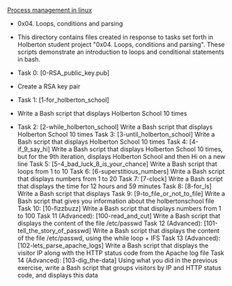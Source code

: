 [Process management in linux](https://www.digitalocean.com/community/tutorials/process-management-in-linux)

- 0x04. Loops, conditions and parsing
- This directory contains files created in response to tasks set forth in Holberton student project "0x04. Loops, conditions and parsing". These scripts demonstrate an introduction to loops and conditional statements in bash.

- Task 0: [0-RSA_public_key.pub]
- Create a RSA key pair
- Task 1: [1-for_holberton_school]
- Write a Bash script that displays Holberton School 10 times
- Task 2: [2-while_holberton_school]
Write a Bash script that displays Holberton School 10 times
Task 3: [3-until_holberton_school]
Write a Bash script that displays Holberton School 10 times
Task 4: [4-if_9_say_hi]
Write a Bash script that displays Holberton School 10 times, but for the 9th iteration, displays Holberton School and then Hi on a new line
Task 5: [5-4_bad_luck_8_is_your_chance]
Write a Bash script that loops from 1 to 10
Task 6: [6-superstitious_numbers]
Write a Bash script that displays numbers from 1 to 20
Task 7: [7-clock]
Write a Bash script that displays the time for 12 hours and 59 minutes
Task 8: [8-for_ls]
Write a Bash script that displays
Task 9: [9-to_file_or_not_to_file]
Write a Bash script that gives you information about the holbertonschool file
Task 10: [10-fizzbuzz]
Write a Bash script that displays numbers from 1 to 100
Task 11 (Advanced): [100-read_and_cut]
Write a Bash script that displays the content of the file /etc/passwd
Task 12 (Advanced): [101-tell_the_story_of_passwd]
Write a Bash script that displays the content of the file /etc/passwd, using the while loop + IFS
Task 13 (Advanced): [102-lets_parse_apache_logs]
Write a Bash script that displays the visitor IP along with the HTTP status code from the Apache log file
Task 14 (Advanced): [103-dig_the-data]
Using what you did in the previous exercise, write a Bash script that groups visitors by IP and HTTP status code, and displays this data
